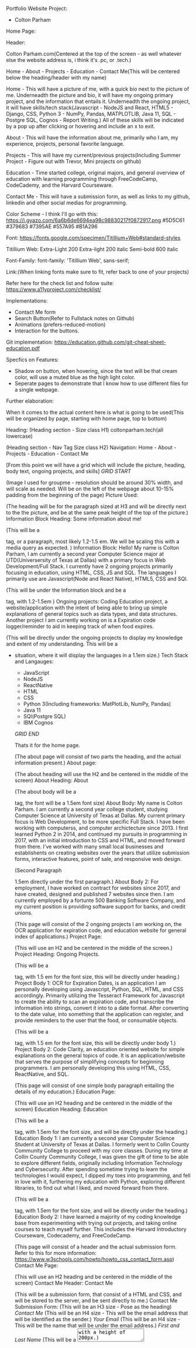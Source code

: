 Portfolio Website Project: 
- Colton Parham

Home Page: 

Header: 

Colton Parham.com(Centered at the top of the screen - as well whatever else the website address is, i think it's .pc, or .tech.)

Home - About - Projects - Education - Contact Me(This will be centered below the heading/header with my name)

Home - This will have a picture of me, with a quick bio next to the picture of me. 
  Underneadth the picture and bio, it will have my ongoing primary project, and the information that entails it. 
    Underneadth the ongoing project, it will have skills/tech stack(Javascript - NodeJS and React, HTML5 - Django, CSS, Python 3 - NumPy, Pandas, MATPLOTLIB, Java 11, SQL - Postgre SQL, Cognos - Report Writing.) All of these skills will be indicated by a pop up after clicking or hovering and include an x to exit. 

About - This will have the information about me, primarily who I am, my experience, projects, personal favorite language.

Projects - This will have my current/previous projects(Including Summer Project - Figure out with Trevor, Mini projects on github)

Education - Time started college, original majors, and general overview of education with learning programming through FreeCodeCamp, CodeCademy, and the Harvard Courseware.

Contact Me - This will have a submission form, as well as links to my github, linkedin and other social medias for programming.

Color Scheme - I think I'll go with this: 
  https://i.gyazo.com/6a6b6de6694ea98c98830217f0872917.png
    #5D5C61
      #379683
        #7395AE
          #557A95
            #B1A296

Font:
https://fonts.google.com/specimen/Titillium+Web#standard-styles

Titillium Web:
  Extra-Light 200
    Extra-light 200 italic
      Semi-bold 600 italic

Font-Family: 
  font-family: 'Titillium Web', sans-serif;

Link:(When linking fonts make sure to fit, refer back to one of your projects)
  <link rel="preconnect" href="https://fonts.gstatic.com">
<link href="https://fonts.googleapis.com/css2?family=Titillium+Web:ital,wght@0,200;1,200;1,600&display=swap" rel="stylesheet">

Refer here for the check list and follow suite: 
https://www.a11yproject.com/checklist/

Implementations: 

  - Contact Me form
  - Search Button(Refer to Fullstack notes on Github)
  - Animations (prefers-reduced-motion)
  - Interaction for the buttons. 

Git implementation: 
https://education.github.com/git-cheat-sheet-education.pdf

Specfics on Features:
  - Shadow on button, when hovering, since the text will be that cream color, will use a muted blue as the high light color. 
  - Seperate pages to demonstrate that I know how to use different files for a single webpage. 


Further elaboration: 


When it comes to the actual content here is what is going to be used(This will be organized by page, starting with home page, top to bottom)

Heading:
(Heading section - Size class H1) 
coltonparham.tech(all lowercase)

(Heading section - Nav Tag Size class H2)
Navigation: Home - About - Projects - Education - Contact Me

[From this point we will have a grid which will include the picture, heading, body text, ongoing projects, and skills]
*GRID START*

(Image I used for groupme - resolution should be around 30% width, and will scale as needed. Will be on the left of the webpage about 10-15% padding from the beginning of the page) 
Picture Used:

(The heading will be for the paragraph sized at H3 and will be directly next to the the picture, and be at the same peak height of the top of the picture.)
Information Block Heading: Some information about me! 

(This will be a <p> tag, or a paragraph, most likely 1.2-1.5 em. We will be scaling this with a media query as expected. )
Information Block: Hello! My name is Colton Parham, I am currently a second year Computer Science major at UTD(Universersity of Texas at Dallas) with a primary focus in Web Development/Full Stack. I currently have 2 ongoing projects primarily focusing in education, using HTML, CSS, JS and SQL. The languages I primarily use are Javascript(Node and React Native), HTML5, CSS and SQl. 

(This will be under the Information block and be a <p> tag, with 1.2-1.5em )
Ongoing projects: Coding Education project, a website/application with the intent of being able to bring up simple explanations of general topics such as data types, and data structures. Another project I am currently working on is a Expiration code logger/reminder to aid in keeping track of when food expires. 

(This will be directly under the ongoing projects to display my knowledge and extent of my understanding. This will be a <ul> <li> situation, where it will display the languages in a 1.1em size.)
Tech Stack and Langauges: 
  - JavaScript
  - NodeJS
  - ReactNative
  - HTML 
  - CSS
  - Python 3(Including frameworks: MatPlotLib, NumPy, Pandas)
  - Java 11
  - SQl(Postgre SQL)
  - IBM Cognos


*GRID END*

Thats it for the home page.

(The about page will consist of two parts the heading, and the actual information present.)
About page: 

(The about heading will use the H2 and be centered in the middle of the screen)
About Heading: About

(The about body will be a <p> tag, the font will be a 1.5em font size)
About Body: My name is Colton Parham. I am currently a second year college student, studying Computer Science at University of Texas at Dallas. My current primary focus is Web Development, to be more specific Full Stack. I have been working with computerss, and computer archictecture since 2013. I first learned Python 2 in 2014, and continued my pursuits in programming in 2017, with an initial introduction to CSS and HTML, and moved forward from there. I've worked with many small local businesses and establishents on creating websites over the years that utilize submission forms, interactive features, point of sale, and responsive web design. 

(Second Paragraph <p> 1.5em directly under the first paragraph.)
About Body 2: For employment, I have worked on contract for websites since 2017, and have created, designed and published 7 websites since then. I am currently employed by a fortunte 500 Banking Software Company, and my current position is providing software support for banks, and credit unions. 

(This page will consist of the 2 ongoing projects I am working on, the OCR application for expiration code, and education website for general index of applications.)
Project Page:

(This will use an H2 and be centered in the middle of the screen.)
Project Heading: Ongoing Projects.

(This will be a <p> tag, with 1.5 em for the font size, this will be directly under heading.)
Project Body 1: OCR for Expiration Dates, is an application I am personally developing using Javascript, Python, SQL, HTML, and CSS accordingly. Primarily utilizing the Tesseract Framework for Javascript to create the ability to scan an expiration code, and transcribe the information into strings, convert it into to a date format. After converting to the date value, into something that the application can register, and provide reminders to the user that the food, or consumable objects. 

(This will be a <p> tag, with 1.5 em for the font size, this will be directly under body 1.)
Project Body 2: Code Clarity, an education oriented website for simple explanations on the general topics of code. It is an application/website that serves the purpose of simplifying concepts for beginning programmers. I am personally developing this using HTML, CSS, ReactNative, and SQL. 

(This page will consist of one simple body paragraph entailing the details of my education.)
Education Page: 

(This will use an H2 heading and be centered in the middle of the screen)
Education Heading: Education

(This will be a <p> tag, with 1.5em for the font size, and will be directly under the heading.)
Education Body 1: I am currently a second year Computer Science Student at University of Texas at Dallas. I formerly went to Collin County Community College to proceed with my core classes. During my time at Collin County Community College, I was given the gift of time to be able to explore different fields, originally including Information Technology and Cybersecurity. After spending sometime trying to learn the technologies I would expect, I dipped my toes into programming, and fell in love with it, furthering my education with Python, exploring different libraries, to find out what I liked, and moved forward from there. 

(This will be a <p> tag, with 1.5em for the font size, and will be directly under the heading.)
Education Body 2: I have learned a majority of my coding knowledge base from experimenting with trying out projects, and taking online courses to teach myself further. This includes the Harvard Introductory Courseware, Codecademy, and FreeCodeCamp. 

(This page will consist of a header and the actual submission form. Refer to this for more information: https://www.w3schools.com/howto/howto_css_contact_form.asp)
Contact Me Page:

(This will use an H2 heading and be centered in the middle of the screen)
Contact Me Header: Contact Me

(This will be a submission form, that consist of a HTML and CSS, and will be stored to the server, and be sent directly to me.)
Contact Me Submission Form: 
  (This will be an H3 size - Pose as the heading)
  *Contact Me*
    (This will be an H4 size - This will be the email address that will be identified as the sender.)
      *Your Email*
        (This will be an H4 size - This will be the name that will be under the email address.)
          *First and Last Name*
            (This will be a <textarea> with a height of 200px.)
              *Messsage*

(Going to be creating a wireframe using JustInMind)
WireFrame: Will be sectioned off like any other 

Touching back onto design: 
What we will be needing to do is apply apply everything seperately and accordingly, and try to match everything as much as possible to be the same positioning to be universally coherent. 

As well the styles.css file will be attached to all the HTML files due to the simplifications and making things work in unison, and allocate less resources to make the page run faster.

As well - Don't forget to copy some of the information from the index page for the skelton to aide in making some things more universal. And also don't forget to link the files to each nav bar link.

Also do not forget the footer for each page - consistancy is key, and for those elements, we will have those in the default setting. 

Since the home page is pretty much done, we need to finish adding the information to the rest of the pages, and we will modify all of this within the css file to make sure that everything looks great. 

Follow up with this information to create the links for the webpage - maybe touch back to the codecademy example: https://www.yourhtmlsource.com/myfirstsite/basiclinks.html

ALSO DO NOT FORGET TO COMMIT - THEN PUSH ! 

Alright looks like a majority of the information is already on the HTML files(booyah!)

So the next step is actually applying the universal functions like media queries, html stuff, and universal traits like centering of the universal nav, and the styling. 

I would also like to include simple animations like shadows over.

-UPDATE-
Changed the font to Yantramanav.

Furthering research to develop the nav bar to work together correctly. 

-UPDATE-

Refer to DAY96 for grid info.

Reference information: 
.container {
  display: grid;
  max-width: 900px;
  position: relative;
  margin: auto;
  grid-template-areas: "head head"
                       "nav nav" 
                       "info services"
                       "footer footer";
  grid-template-rows: 300px 120px 800px 120px;
  grid-template-columns: 1fr 3fr; 
}
 
header {
  grid-area: head;
} 
 
nav {
  grid-area: nav;
} 
 
.info {
  grid-area: info;
} 
 
.services {
  grid-area: services;
}
 
footer {
  grid-area: footer;
} 

-UPDATE FOR END OF NIGHT- 

What we are looking to do next is that we are going to start a grid, and get everything in the direction as in accordance to what we did on the prototype. 

Before I forget - in js make a function that will make it so that whenever the user is entering my email address it will not send - and display an error. 

https://www.freecodecamp.org/news/how-to-create-an-image-gallery-with-css-grid-e0f0fd666a5c/

Getting rid of this code: 
.image{
  grid-area: image;
  max-width: 10%;
  overflow: visible;
}
 
.someinfo {
  grid-area: someinfo;
  margin-left: 50%;
} 
 
.homebody1 {
  grid-area: homebody1;
  margin-left: 50%;
} 
 
.ongoingprojectheader {
  grid-area: ongoingprojectheader;
  margin-left: 50%;
} 
 
.homebody2 {
  grid-area: homebody2;
  margin-left: 50%;
}
 
.techstackhead {
  grid-area: techstackhead;
  margin-left: 50%;
} 

.techstack{
  grid-area: techstack;
  margin-left: 50%;
}

/*Added Temp?*/
.logo{
  grid-area: logo;
}

.h1heading{
  grid-area: h1heading;
}

.nav-items{
  grid-area: nav-items;
  
}

footer{
  
  grid-area: footer;
}

/*
Currently Testing

@media (min-width: 500px){
  .grid1 {
    display: grid;
    max-width: 1100px;
    position: relative;
    margin: auto;
    grid-template-areas: "coltonpicture someinfo"
                         "coltonpicture homebody1" 
                         "coltonpicture ongoingprojectheader"
                         "coltonpicture homebody3"
                         "techstackhead techstackhead"
                         "techstack techstack";
    grid-template-rows: 300px 120px 800px 120px;
    grid-template-columns: 1fr 3fr; 
  }
}
*/

/*Testing*/
.grid1{
  display: grid;
  gap: 20px;
  grid-template-areas:
  "h1heading"
  "logo"
  "nav-items"
  "someinfo"
  "homebody1"
  "image"
  "ongoingprojectheader"
  "homebody2"
  "techstackhead"
  "techstack"
  "footerhome";
  height: 1000px;
  
}

/*Take a look into this and rearrange as needed. - Since we got the majority part of the grid working - we have a better footing than before*/
@media (min-width: 500px){
  .grid1 {
    display: grid;
    max-width: 1850px;
    position: relative;
    margin: auto;
    grid-template-areas: "h1heading h1heading"
                         "logo logo" 
                         "nav-items nav-items"
                         "someinfo someinfo"
                         "image homebody1"
                         "image ongoingprojectheader"
                         "image homebody2"
                         "image techstackhead"
                         "image techstack"
                         "footer footer";
                         /*Adjust these parameters as needed.*/
    grid-template-rows: 200px 1000px 100px 600px;
    grid-template-columns: 1fr 3fr;
  }
  .someinfo .homebody1 .ongoingprojectheader .homebody2 {
    grid-auto-flow: column;
  }
}

Reason being that I got rid of this code is that it simply does not work. Will be going with the more pain in the side method. But hopefully that will provide fruition. 

(BACKUP CODE - INCASE THIS DOES NOT WORK AS NEEDED.)
<!DOCTYPE html>
<!--Misc Important stuff-->
<html lang en>
  <head>
    <title>Colton Parham's Portfolio</title>
    <link rel = "stylesheet" href = "./styles.css">
  </head>

<body>
  <!--Process of revising-->
<div class = "grid1">

  <div class = "grid_item h1heading">
    <h1 class = "grid_object"> coltonparham.tech </h1>
  </div>

  <header>
    <div class = "grid_item logo">
      <h2 class = "grid_object">Colton Parham</h2>
    </div>

    
    <div class = "grid_item nav-items">
      <nav class = "grid_object">
        <li class = "nav-item">
          <a href = "#home">Home</a>
        </li>
        <li class = "nav-item"></li>
          <a href = "#about">About</a>
        </li>
        <li class = "nav-item"></li>
          <a href = "#projects">Projects</a>
        </li>
        <li class = "nav-item"></li>
          <a href = "#education">Education</a>
        </li>
        <li class = "nav-item"></li>
          <a href = "#contact-me">Contact Me</a>
        </li>
      </ul>
    </nav>
    </div>
  </header>
      <!--Main Information for home page will be on a grid.
      
      GRID START 

      Temp comment possibly to test.
  <div class = "grid1">

    -->

    
    <main>
      <section id = "home-info">

        <div class = "grid_item someinfo">
          <h2 class = "grid_object">Some information about me!</h2>
        </div>
          <!--Body Paragraph 1-->
          <div class = "grid_item homebody1">
            <p class = "grid_object">Hello! My name is Colton Parham, I am currently a second year Computer Science major at UTD(Universersity of Texas at Dallas) with a primary focus in Web Development/Full Stack. I currently have 2 ongoing projects primarily focusing in education, using HTML, CSS, JS and SQL. The languages I primarily use are Javascript(Node and React Native), HTML5, CSS and SQL.</p>
          </div>  
            <!--Revise this area to check to see if feasible-->
            <!--Before getting further make sure you are commiting to a fork instead of the repo itself, reference some forums online and check to make sure everything is working as intended before putting more work in. Also do not be afraid to reference to the other project we have saved on here for extra help if needed.-->
            <!--Read through this:
            https://stackoverflow.com/questions/11173971/commits-not-showing-up-on-github
            -->

          <div class = "grid_item ongoingprojectheader">
            <h2 class = "grid_object">Ongoing Projects</h2>
          </div>
          
            <div class = "grid_item homebody2">
              <p class = "grid_object">Coding Education project, a website/application with the intent of being able to bring up simple explanations of general topics such as data types, and data structures. Another project I am currently working on is a Expiration code logger/reminder to aid in keeping track of when food expires.</p>
            </div>

        <!--Tech Stack Heading-->
        <div class = "grid_item techstackhead">  
          <h2 class = "grid_object">Tech Stack and Skills</h2>
        </div>
        <!--Tech Stack Information in ul.-->
          <div class = "grid_item techstack">
            <ul class = "grid_object">
              <li>JavaScript(NodeJS and React Native)</li>
              <li>HTML5</li>
              <li>CSS</li>
              <li>Python 3 (MatPlotLib, Numpy, Pandas, and Jupyter</li>
              <li>Java 11</li>
              <li>SQL/noSQL(Postgre SQL)</li>
              <li>Git</li>
              <li>IBM Cognos</li>
            </ul>
          </div>

        <!--<div> Temporarily commenting this out for testing-->

        <!--Div for picture-->
        <div class = "grid_item image">
          <img src = "portfolio-picture.jpg" alt = "A Picture of me was supposed to be here...." class = "grid_object">
        </div>
        <!--Picture Div end-->


      
    </section>
    </main>
  

  <div class = "gird_item footer">
    <footer class = "grid_object">Created, and Designed by Colton Parham</footer>
  </div>

  <!--Grid End Div-->
</div>
  </body>
</html>

(CODE END)

- Also do not forget to have links to each webpage or part of the website. If can condense, do it. 

Following back into it, we are looking to add the everything to one page if possible, with the nature of the grid being a massive pain in the ass. 

So after looking through the nav-items, its become apparent that we can do a media query to resize it to make the elements scale correctly, and styling is definitely needed as it looks cheap, and lame. 

